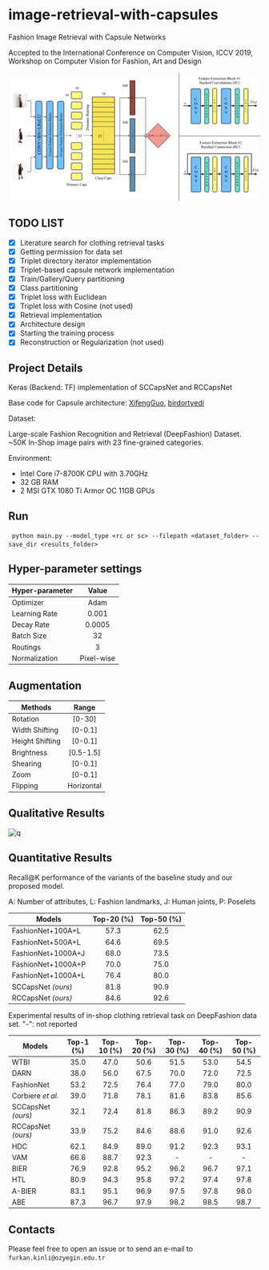 # image-retrieval-with-capsules
Fashion Image Retrieval with Capsule Networks

Accepted to the International Conference on Computer Vision, ICCV 2019, Workshop on Computer Vision for Fashion, Art and Design

![architecture][arch]

[arch]: ./assets/model_arc.png

## TODO LIST

- [x] Literature search for clothing retrieval tasks
- [x] Getting permission for data set
- [x] Triplet directory iterator implementation
- [x] Triplet-based capsule network implementation
- [x] Train/Gallery/Query partitioning
- [x] Class partitioning
- [x] Triplet loss with Euclidean
- [x] Triplet loss with Cosine (not used)
- [x] Retrieval implementation
- [x] Architecture design
- [x] Starting the training process
- [x] Reconstruction or Regularization (not used)

## Project Details

Keras (Backend: TF) implementation of SCCapsNet and RCCapsNet

Base code for Capsule architecture: [XifengGuo](https://github.com/XifengGuo/CapsNet-Keras), [birdortyedi](https://github.com/birdortyedi/fashion-caps-net)

Dataset: 

Large-scale Fashion Recognition and Retrieval (DeepFashion) Dataset. ~50K In-Shop image pairs with 23 fine-grained categories. 

Environment:

* Intel Core i7-8700K CPU with 3.70GHz
* 32 GB RAM 
* 2 MSI GTX 1080 Ti Armor OC 11GB GPUs

## Run

``` python main.py --model_type <rc or sc> --filepath <dataset_folder> --save_dir <results_folder>```

## Hyper-parameter settings

| Hyper-parameter        | Value         |
| -------------          |:-------------:|
| Optimizer              | Adam          |
| Learning Rate          | 0.001         |
| Decay Rate             | 0.0005        |
| Batch Size             | 32            |
| Routings               | 3             |
| Normalization          | Pixel-wise    |

## Augmentation

| Methods                | Range         |
| -------------          |:-------------:|
| Rotation               | [0-30]        |
| Width Shifting         | [0-0.1]       |
| Height Shifting        | [0-0.1]       |
| Brightness             | [0.5-1.5]     |
| Shearing               | [0-0.1]       |
| Zoom                   | [0-0.1]       |
| Flipping               | Horizontal    |

## Qualitative Results

![q][qualitative]

[qualitative]: ./assets/qualitative.png

## Quantitative Results

Recall@K performance of the variants of the baseline study and our proposed model. 

A: Number of attributes, L: Fashion landmarks, J: Human joints, P: Poselets

| Models                 | Top-20 (%)         | Top-50 (%)         |
| -------------          |:------------------:|:------------------:|
| FashionNet+100A+L      | 57.3               | 62.5               |
| FashionNet+500A+L      | 64.6               | 69.5               |
| FashionNet+1000A+J     | 68.0               | 73.5               |
| FashionNet+1000A+P     | 70.0               | 75.0               |
| FashionNet+1000A+L     | 76.4               | 80.0               |
| SCCapsNet *(ours)*     | 81.8               | 90.9               |
| RCCapsNet *(ours)*     | 84.6               | 92.6               |

Experimental results of in-shop clothing retrieval task on DeepFashion data set. 
"-": not reported

| Models                 | Top-1 (%)          | Top-10 (%)         | Top-20 (%)         | Top-30 (%)         | Top-40 (%)         | Top-50 (%)         |
| -------------          |:------------------:|:------------------:|:------------------:|:------------------:|:------------------:|:------------------:|
| WTBI                   | 35.0               | 47.0               | 50.6               | 51.5               | 53.0               | 54.5               |
| DARN                   | 38.0               | 56.0               | 67.5               | 70.0               | 72.0               | 72.5               |
| FashionNet             | 53.2               | 72.5               | 76.4               | 77.0               | 79.0               | 80.0               |
| Corbiere *et al.*      | 39.0               | 71.8               | 78.1               | 81.6               | 83.8               | 85.6               |
| SCCapsNet *(ours)*     | 32.1               | 72.4               | 81.8               | 86.3               | 89.2               | 90.9               |
| RCCapsNet *(ours)*     | 33.9               | 75.2               | 84.6               | 88.6               | 91.0               | 92.6               |
| HDC                    | 62.1               | 84.9               | 89.0               | 91.2               | 92.3               | 93.1               |
| VAM                    | 66.6               | 88.7               | 92.3               | -                  | -                  | -                  |
| BIER                   | 76.9               | 92.8               | 95.2               | 96.2               | 96.7               | 97.1               |
| HTL                    | 80.9               | 94.3               | 95.8               | 97.2               | 97.4               | 97.8               |
| A-BIER                 | 83.1               | 95.1               | 96.9               | 97.5               | 97.8               | 98.0               |
| ABE                    | 87.3               | 96.7               | 97.9               | 98.2               | 98.5               | 98.7               |

## Contacts

Please feel free to open an issue or to send an e-mail to `furkan.kinli@ozyegin.edu.tr`
